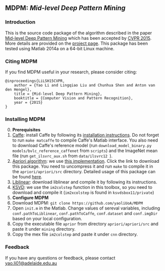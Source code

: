 ## MDPM: *Mid-level Deep Pattern Mining*

### Introduction
This is the source code package of the algorithm described in the paper [Mid-level Deep Pattern Mining](http://arxiv.org/abs/1411.6382) which
has been accepted by [CVPR 2015](http://www.pamitc.org/cvpr15/). More details are provided on the [project page](https://cs.adelaide.edu.au/~yaoli/?page_id=234).
This package has been tested using Matlab 2014a on a 64-bit Linux machine. 

### Citing MDPM

If you find MDPM useful in your research, please consider citing:

    @inproceedings{LiLSH15CVPR,
        author = {Yao Li and Lingqiao Liu and Chunhua Shen and Anton van den Hengel},
        title = {Mid-level Deep Pattern Mining},
        booktitle = {Computer Vision and Pattern Recognition},
        year = {2015}
    }

### Installing MDPM
0. **Prerequisites** 
 0. [Caffe](http://caffe.berkeleyvision.org/): install Caffe by following its [installation instructions](http://caffe.berkeleyvision.org/installation.html). 
    Do not forget to run `make matcaffe` to compile Caffe's Matlab interface. You also need to download Caffe's reference model (run `download_model_binary.py models/bvlc_reference_caffenet` from `scripts`)
    and the ImageNet mean file (run `get_ilsvrc_aux.sh` from `data/ilsvrc12 `). 
 0. [Apriori algorithm](http://en.wikipedia.org/wiki/Apriori_algorithm): we use [this implementation](http://www.borgelt.net/src/apriori.tar.gz). Click the link to download this package. You need 
    to uncompress it and run `make` to compile it in the `apriori/apriori/src` directory. 
    Detailed usage of this package can be found [here](http://www.borgelt.net/doc/apriori/apriori.html).
 0. [Liblinear](http://www.csie.ntu.edu.tw/~cjlin/liblinear/): download liblinear and compile it by following its instructions. 
 0. [KSVD](http://www.cs.technion.ac.il/~ronrubin/Software/ksvdsbox11.zip): we use the `im2colstep` function in this toolbox, so you need to download and compile it (`im2xcolstep` is found in `ksvdsbox11/private`)
0. **Configure MDPM**
 0. Download MDPM: `git clone https://github.com/yaoliUoA/MDPM`
 0. Open `init.m` in the Matlab. Change values of sereval variables, including `conf.pathToLiblinear`, `conf.pathToCaffe`, `conf.dataset` and `conf.imgDir` based on your
    local configuration. 
 0. Copy the executable file `aprior` from directory `apriori/apriori/src` and paste it under `mining` directory.    
 0. Copy the mex file `im2colstep` and paste it under `cnn` directory. 

    
 

### Feedback

If you have any questions or feedback, please contact yao.li01@adelaide.edu.au

